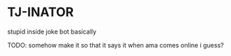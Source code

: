 # TJ-INATOR
stupid inside joke bot basically

TODO: somehow make it so that it says it when ama comes online i guess?
